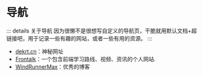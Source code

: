 # 导航

::: details 关于导航
因为很懒不是很想写自定义的导航页，干脆就用默认文档+超链接吧，用于记录一些有趣的网站，或者一些有用的资源。
:::

- [dekrt.cn](https://dekrt.cn/)：神秘网址
- [Frontalk](https://front-talk.com/)：一个包含前端学习路线、视频、资讯的个人网站.
- [WindRunnerMax](https://blog.touchczy.top/#/)：优秀的博客